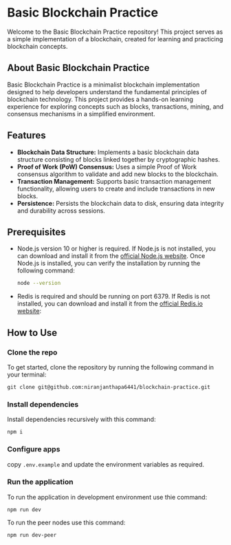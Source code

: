 # Basic Blockchain Practice

Welcome to the Basic Blockchain Practice repository! This project serves as a simple implementation of a blockchain, created for learning and practicing blockchain concepts.

## About Basic Blockchain Practice

Basic Blockchain Practice is a minimalist blockchain implementation designed to help developers understand the fundamental principles of blockchain technology. This project provides a hands-on learning experience for exploring concepts such as blocks, transactions, mining, and consensus mechanisms in a simplified environment.

## Features

- **Blockchain Data Structure:** Implements a basic blockchain data structure consisting of blocks linked together by cryptographic hashes.
- **Proof of Work (PoW) Consensus:** Uses a simple Proof of Work consensus algorithm to validate and add new blocks to the blockchain.
- **Transaction Management:** Supports basic transaction management functionality, allowing users to create and include transactions in new blocks.
- **Persistence:** Persists the blockchain data to disk, ensuring data integrity and durability across sessions.

## Prerequisites

- Node.js version 10 or higher is required. If Node.js is not installed, you can download and install it from the [official Node.js website](https://nodejs.org/). Once Node.js is installed, you can verify the installation by running the following command:

  ```bash
  node --version
  ```
- Redis is required and should be running on port 6379. If Redis is not installed, you can download and install it from the [official Redis.io website](https://redis.io/docs/install/install-redis/):

  
## How to Use

### Clone the repo
To get started, clone the repository by running the following command in your terminal:

```
git clone git@github.com:niranjanthapa6441/blockchain-practice.git
```
### Install dependencies

Install dependencies recursively with this command:

```
npm i 
```
### Configure apps

copy `.env.example` and update the environment variables as required.

### Run the application 
To run the application in development environment use thie command:

```
npm run dev  
```
To run the peer nodes use this command: 

```
npm run dev-peer 
```